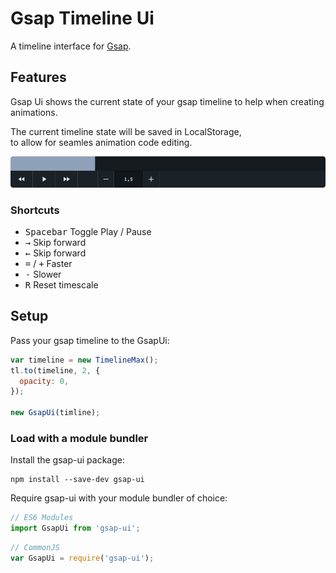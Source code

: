 Gsap Timeline Ui
================

A timeline interface for [Gsap].

## Features

Gsap Ui shows the current state of your gsap timeline to help when creating animations.

The current timeline state will be saved in LocalStorage,    
to allow for seamles animation code editing.

![UI Preview](./github/gsap-ui-preview.png)

### Shortcuts

  + <kbd>Spacebar</kbd> Toggle Play / Pause
  + <kbd>→</kbd> Skip forward
  + <kbd>←</kbd> Skip forward
  + <kbd>=</kbd> / <kbd>+</kbd> Faster
  + <kbd>-</kbd> Slower
  + <kbd>R</kbd> Reset timescale

## Setup

Pass your gsap timeline to the GsapUi:
```js
var timeline = new TimelineMax();
tl.to(timeline, 2, {
  opacity: 0,
});

new GsapUi(timline);
```

### Load with a module bundler

Install the gsap-ui package:

```unix
npm install --save-dev gsap-ui
```

Require gsap-ui with your module bundler of choice:

```js
// ES6 Modules
import GsapUi from 'gsap-ui';
```

```js
// CommonJS
var GsapUi = require('gsap-ui');
```


[Gsap]: http://greensock.com/gsap
